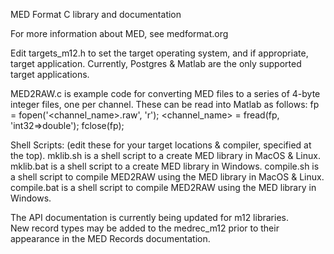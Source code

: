 
MED Format C library and documentation

For more information about MED, see medformat.org

Edit targets_m12.h to set the target operating system, and if appropriate, target application.
Currently, Postgres & Matlab are the only supported target applications.

MED2RAW.c is example code for converting MED files to a series of 4-byte integer files, one per channel.
These can be read into Matlab as follows:
fp = fopen('<channel_name>.raw', 'r');
<channel_name> = fread(fp, 'int32=>double');
fclose(fp);

Shell Scripts: (edit these for your target locations & compiler, specified at the top). 
mklib.sh is a shell script to a create MED library in MacOS & Linux. 
mklib.bat is a shell script to a create MED library in Windows. 
compile.sh is a shell script to compile MED2RAW using the MED library in MacOS & Linux. 
compile.bat is a shell script to compile MED2RAW using the MED library in Windows. 

The API documentation is currently being updated for m12 libraries.  
New record types may be added to the medrec_m12 prior to their appearance in the MED Records documentation.
